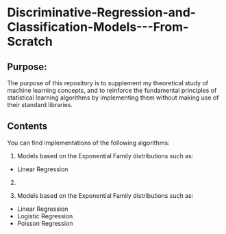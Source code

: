 # Discriminative-Regression-and-Classification-Models---From-Scratch
## Purpose:
The purpose of this repository is to supplement my theoretical study of machine learning concepts, and to reinforce the fundamental principles of statistical learning algorithms by implementing them without making use of their standard libraries.  
## Contents
You can find implementations of the following algorithms:  
1. Models based on the Exponential Family distributions such as:
* Linear Regression
2. 




1. Models based on the Exponential Family distributions such as:
  * Linear Regression
  * Logistic Regression
  * Poisson Regression
